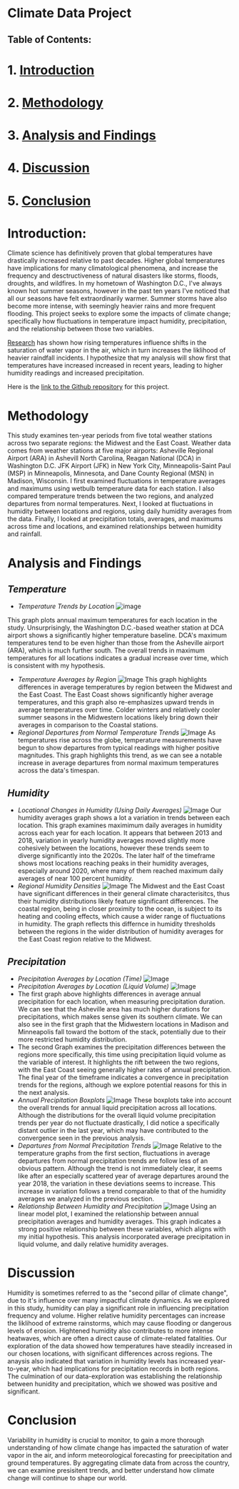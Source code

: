 # **Climate Data Project**

## Table of Contents:
# 1. [Introduction](#introduction)
# 2. [Methodology](#methodology)
# 3. [Analysis and Findings](#analysis-and-findings)
# 4. [Discussion](#discussion)
# 5. [Conclusion](#conclusion)


# **Introduction:**

Climate science has definitively proven that global temperatures have drastically increased relative to past decades. Higher global temperatures have implications for many climatological phenomena, and increase the frequency and desctructiveness of natural disasters like storms, floods, droughts, and wildfires. In my hometown of Washington D.C., I've always known hot summer seasons, however in the past ten years I've noticed that all our seasons have felt extraordinarily warmer. Summer storms have also become more intense, with seemingly heavier rains and more frequent flooding. This project seeks to explore some the impacts of climate change; specifically how fluctuations in temperature impact humidity, precipitation, and the relationship between those two variables. 

[Research](https://www.metoffice.gov.uk/about-us/news-and-media/media-centre/weather-and-climate-news/2020/scientists-investigate-humidity---the-second-pillar-of-climate-change) has shown how rising temperatures influence shifts in the saturation of water vapor in the air, which in turn increases the liklihood of heavier raindfall incidents. I hypothesize that my analysis will show first that temperatures have increased increased in recent years, leading to higher humidity readings and increased precipitation.

Here is the [link to the Github repository](https://github.com/griffinberonio/Climate_Data_Project) for this project.

# **Methodology**

This study examines ten-year periods from five total weather stations across two separate regions: the Midwest and the East Coast. Weather data comes from weather stations at five major airports: Asheville Regional Airport (ARA) in Ashevill North Carolina, Reagan National (DCA) in Washington D.C. JFK Airport (JFK) in New York City, Minneapolis-Saint Paul (MSP) in Minneapolis, Minnesota, and Dane County Regional (MSN) in Madison, Wisconsin. I first examined fluctuations in temperature averages and maximums using wetbulb temperature data for each station. I also compared temperature trends between the two regions, and analyzed departures from normal temperatures. Next, I looked at fluctuations in humidity between locations and regions, using daily humidity averages from the data. Finally, I looked at precipitation totals, averages, and maximums across time and locations, and examined relationships between humidity and rainfall. 

# **Analysis and Findings**

## *Temperature*

* *Temperature Trends by Location*
![image](Images/location_temp_plot.png)

This graph plots annual maximum temperatures for each location in the study. Unsurprisingly, the Washington D.C.-based weather station at DCA airport shows a significantly higher temperature baseline. DCA's maximum temperatures tend to be even higher than those from the Asheville airport (ARA), which is much further south. The overall trends in maximum temperatures for all locations indicates a gradual increase over time, which is consistent with my hypothesis. 
* *Temperature Averages by Region*
![Image](Images/regionaltempplots.png)
This graph highlights differences in average temperatures by region between the Midwest and the East Coast. The East Coast shows significantly higher average temperatures, and this graph also re-emphasizes upward trends in average temperatures over time. Colder winters and relatively cooler summer seasons in the Midwestern locations likely bring down their averages in comparison to the Coastal stations. 
* *Regional Departures from Normal Temperature Trends*
![Image](Images/departure.png)
As temperatures rise across the globe, temperature measurements have begun to show departures from typical readings with higher positive magnitudes. This graph highlights this trend, as we can see a notable increase in average departures from normal maximum temperatures across the data's timespan. 

## *Humidity*
* *Locational Changes in Humidity (Using Daily Averages)*
![Image](Images/dailyhumid.png)
Our humidity averages graph shows a lot a variation in trends between each location. This graph examines maximimum daily averages in humidity across each year for each location. It appears that between 2013 and 2018, variation in yearly humidity averages moved slightly more cohesively between the locations, however these trends seem to diverge significantly into the 2020s. The later half of the timeframe shows most locations reaching peaks in their humidity averages, especially around 2020, where many of them reached maximum daily averages of near 100 percent humidity. 
* *Regional Humidity Densities*
![Image](Images/humiddensity.png)
The Midwest and the East Coast have significant differences in their general climate characterisitcs, thus their humidity distributions likely feature significant differences. The coastal region, being in closer proximity to the ocean, is subject to its heating and cooling effects, which cause a wider range of fluctuations in humidity. The graph reflects this differnce in humidity thresholds between the regions in the wider distribution of humidity averages for the East Coast region relative to the Midwest. 

## *Precipitation*
* *Precipitation Averages by Location (Time)*
![Image](Images/maxprecip.png)
* *Precipitation Averages by Location (Liquid Volume)*
![Image](Images/liquidavg.png)
* The first graph above highlights differences in average annual precipitation for each location, when measuring precipitation duration. We can see that the Asheville area has much higher durations for precipitations, which makes sense given its southern climate. We can also see in the first graph that the Midwestern locations in Madison and Minneapolis fall toward the bottom of the stack, potentially due to their more restricted humidity distribution. 
* The second Graph examines the precipitation differences between the regions more specifically, this time using precipitation liquid volume as the variable of interest. It highlights the rift between the two regions, with the East Coast seeing generally higher rates of annual precipitation. The final year of the timeframe indicates a convergence in precipitation trends for the regions, although we explore potential reasons for this in the next analysis. 
* *Annual Precipitation Boxplots* 
![Image](Images/liquidboxplot.png)
These boxplots take into account the overall trends for annual liquid precipitation across all locations. Although the distributions for the overall liquid volume precipitation trends per year do not fluctuate drastically, I did notice a specifically distant outlier in the last year, which may have contributed to the convergence seen in the previous analysis. 
* *Departures from Normal Precipitation Trends*
![Image](Images/Precipdiff.png)
Relative to the temperature graphs from the first section, fluctuations in average departures from normal precipitation trends are follow less of an obvious pattern. Although the trend is not immediately clear, it seems like after an especially scattered year of average departures around the year 2018, the variation in these deviations seems to increase. This increase in variation follows a trend comparable to that of the humidity averages we analyzed in the previous section. 
* *Relationship Between Humidity and Precipitation*
![Image](Images/relationship.png)
Using an linear model plot, I examined the relationship between annual precipitation averages and humidity averages. This graph indicates a strong positive relationship between these variables, which aligns with my initial hypothesis. This analysis incorporated average precipitation in liquid volume, and daily relative humidity averages. 

# **Discussion**

Humidity is sometimes referred to as the "second pillar of climate change", due to it's influence over many impactful climate dynamics. As we explored in this study, humidity can play a significant role in influencing precipitation frequency and volume. Higher relative humidity percentages can increase the liklihood of extreme rainstorms, which may cause flooding or dangerous levels of erosion. Hightened  humidity also contributes to more intense heatwaves, which are often a direct cause of climate-related fatalities. Our exploration of the data showed how temperatures have steadily increased in our chosen locations, with significant differences across regions. The anaysis also indicated that variation in humidity levels has increased year-to-year, which had implications for precipitation records in both regions. The culmination of our data-exploration was establishing the relationship between hunidity and precipitation, which we showed was positive and significant.  

# **Conclusion**

Variability in humidity is crucial to monitor, to gain a more thorough understanding of how climate change has impacted the saturation of water vapor in the air, and inform meteorological forecasting for preecipitation and ground temperatures. By aggregating climate data from across the country, we can examine presisitent trends, and better understand how climate change will continue to shape our world. 
